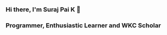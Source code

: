 ### Hi there, I'm Suraj Pai K 👋

### Programmer, Enthusiastic Learner and WKC Scholar

<!--
**surajpai50612/surajpai50612** is a ✨ _special_ ✨ repository because its `README.md` (this file) appears on your GitHub profile.

Here are some ideas to get you started:

- 🔭 I’m currently working on ...
- 🌱 I’m currently learning ...
- 👯 I’m looking to collaborate on ...
- 🤔 I’m looking for help with ...
- 💬 Ask me about ...
- 📫 How to reach me: ...
- 😄 Pronouns: ...
- ⚡ Fun fact: ...
-->
<!-- 
Ready to be lightnised ⚡
Take a peek 👀 -->
